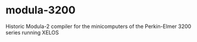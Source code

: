 # modula-3200
Historic Modula-2 compiler for the minicomputers of the Perkin-Elmer 3200 series running XELOS
